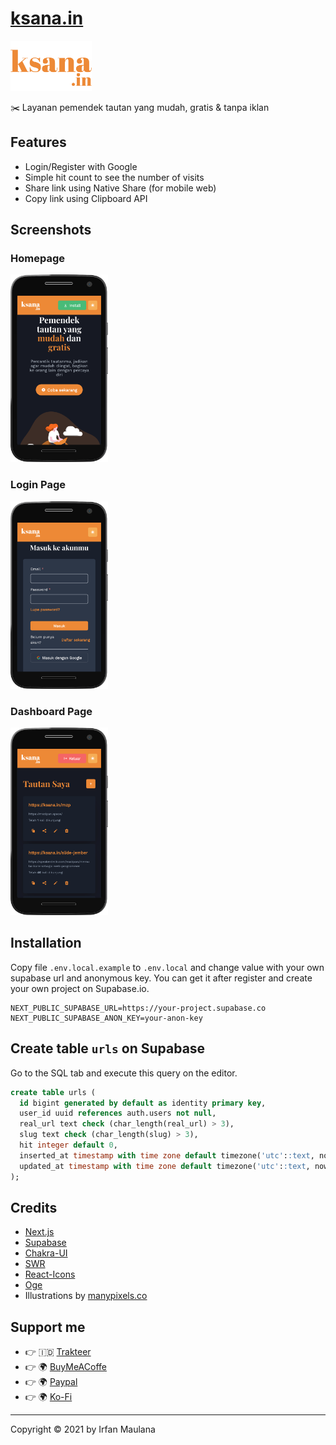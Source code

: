 # [ksana.in](https://ksana.in)

<img alt="ksana.in" src="public/images/orange/ksana.png" height="80"/>

✂️ Layanan pemendek tautan yang mudah, gratis & tanpa iklan

## Features

- Login/Register with Google
- Simple hit count to see the number of visits
- Share link using Native Share (for mobile web)
- Copy link using Clipboard API

## Screenshots

### Homepage

<img alt="Homepage" src="screenshots/mobile-home.png" height="300"/> 

### Login Page

<img alt="Login" src="screenshots/mobile-login.png" height="300"/> 

### Dashboard Page

<img alt="Dashboard" src="screenshots/mobile-dashboard.png" height="300"/>

## Installation

Copy file `.env.local.example` to `.env.local` and change value with your own supabase url and anonymous key.
You can get it after register and create your own project on Supabase.io.

```
NEXT_PUBLIC_SUPABASE_URL=https://your-project.supabase.co
NEXT_PUBLIC_SUPABASE_ANON_KEY=your-anon-key
```

## Create table `urls` on Supabase

Go to the SQL tab and execute this query on the editor.

```sql
create table urls (
  id bigint generated by default as identity primary key,
  user_id uuid references auth.users not null,
  real_url text check (char_length(real_url) > 3),
  slug text check (char_length(slug) > 3),
  hit integer default 0,
  inserted_at timestamp with time zone default timezone('utc'::text, now()) not null,
  updated_at timestamp with time zone default timezone('utc'::text, now()) not null
);
```

## Credits

- [Next.js](https://nextjs.org/)
- [Supabase](https://supabase.io/)
- [Chakra-UI](https://chakra-ui.com/docs/getting-started)
- [SWR](https://swr.vercel.app/)
- [React-Icons](https://react-icons.github.io/react-icons/)
- [Oge](https://oge.vercel.app/)
- Illustrations by [manypixels.co](https://www.manypixels.co/gallery)

## Support me

- 👉 🇮🇩 [Trakteer](https://trakteer.id/mazipan/tip?utm_source=github)
- 👉 🌍 [BuyMeACoffe](https://www.buymeacoffee.com/mazipan?utm_source=github)
- 👉 🌍 [Paypal](https://www.paypal.me/mazipan?utm_source=github)
- 👉 🌍 [Ko-Fi](https://ko-fi.com/mazipan)

---

Copyright ©️ 2021 by Irfan Maulana
